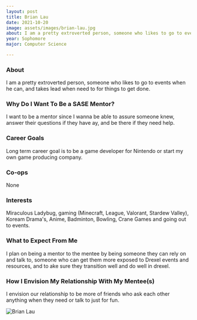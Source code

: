 ```yaml
---
layout: post
title: Brian Lau 
date: 2021-10-20
image: assets/images/brian-lau.jpg
about: I am a pretty extroverted person, someone who likes to go to events when he can, and takes lead when need to for things to get done.
year: Sophomore
major: Computer Science

---
```


### About

I am a pretty extroverted person, someone who likes to go to events when he can, and takes lead when need to for things to get done.

### Why Do I Want To Be a SASE Mentor?

I want to be a mentor since I wanna be able to assure someone knew, answer their questions if they have ay, and be there if they need help.

### Career Goals

Long term career goal is to be a game developer for Nintendo or start my own game producing company.

### Co-ops

None

### Interests

Miraculous Ladybug, gaming (Minecraft, League, Valorant, Stardew Valley), Koream Drama's, Anime, Badminton, Bowling, Crane Games and going out to events.

### What to Expect From Me

I plan on being a mentor to the mentee by being someone they can rely on and talk to, someone who can get them more exposed to Drexel events and resources, and to ake sure they transition well and do well in drexel.

### How I Envision My Relationship With My Mentee(s) 

I envision our relationship to be more of friends who ask each other anything when they need or talk to just for fun.

<div class="text-center my-5">
    <img src="{ "assets/images/brian-lau.jpg" | absolute_url }" alt="Brian Lau" class="rounded post-img" />
</div>
